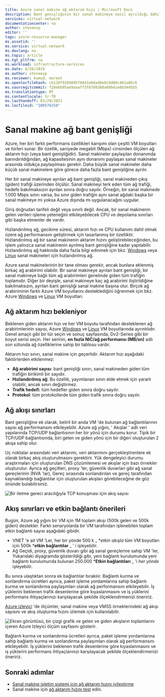 ```yaml
---
title: Azure sanal makine ağ aktarım hızı | Microsoft Docs
description: Bant genişliğinin bir sanal makineye nasıl ayrıldığı dahil olmak üzere Azure sanal makine ağ aktarım hızı hakkında bilgi edinin.
services: virtual-network
documentationcenter: na
author: steveesp
editor: ''
tags: azure-resource-manager
ms.assetid: ''
ms.service: virtual-network
ms.devlang: na
ms.topic: article
ms.tgt_pltfrm: na
ms.workload: infrastructure-services
ms.date: 4/26/2019
ms.author: steveesp
ms.reviewer: kumud, mareat
ms.openlocfilehash: cb128f9269895f04d1e0dad8e0c8d06c481e86c6
ms.sourcegitcommit: f28ebb95ae9aaaff3f87d8388a09b41e0b3445b5
ms.translationtype: MT
ms.contentlocale: tr-TR
ms.lasthandoff: 03/29/2021
ms.locfileid: "100576158"
---
```

# <a name="virtual-machine-network-bandwidth"></a>Sanal makine ağ bant genişliği

Azure, her biri farklı performans özellikleri karışımı olan çeşitli VM boyutları ve türleri sunar. Bir özellik, saniyede megabit (Mbps) cinsinden ölçülen ağ aktarım hızı (veya bant genişliğidir). Sanal makineler paylaşılan donanımda barındırıldığından, ağ kapasitesinin aynı donanımı paylaşan sanal makineler arasında oldukça paylaşılması gerekir. Daha büyük sanal makineler daha küçük sanal makinelere göre görece daha fazla bant genişliğine ayrılır.
 
Her bir sanal makineye ayrılan ağ bant genişliği, sanal makineden çıkış (giden) trafiği üzerinden ölçülür. Sanal makineyi terk eden tüm ağ trafiği, hedefe bakılmaksızın ayrılan sınıra doğru sayılır. Örneğin, bir sanal makinede 1.000 Mbps sınırı varsa, bu sınır giden trafiğin aynı sanal ağdaki başka bir sanal makineye mi yoksa Azure dışında mı uygulanacağını uygular.
 
Giriş doğrudan tarifeli değil veya sınırlı değil. Ancak, bir sanal makinenin gelen verileri işleme yeteneğini etkileyebilecek CPU ve depolama sınırları gibi başka etmenler de vardır.

Hızlandırılmış ağ, gecikme süresi, aktarım hızı ve CPU kullanımı dahil olmak üzere ağ performansını geliştirmek için tasarlanmış bir özelliktir. Hızlandırılmış ağ bir sanal makinenin aktarım hızını geliştirebileceğinden, bu işlem yalnızca sanal makinenin ayrılmış bant genişliğine kadar yapılabilir. Hızlandırılmış ağ hakkında daha fazla bilgi edinmek için bkz. [Windows](create-vm-accelerated-networking-powershell.md) veya [Linux](create-vm-accelerated-networking-cli.md) sanal makineleri için hızlandırılmış ağ.
 
Azure sanal makinelerinin bir tane olması gerekir, ancak bunlara eklenmiş birkaç ağ arabirimi olabilir. Bir sanal makineye ayrılan bant genişliği, bir sanal makineye bağlı tüm ağ arabirimleri genelinde giden tüm trafiğin toplamıdır. Diğer bir deyişle, sanal makineye kaç ağ arabirimi iliştirildiğine bakılmaksızın, ayrılan bant genişliği sanal makine başına olur. Birçok ağ arabiriminin farklı Azure VM boyutlarını desteklediğini öğrenmek için bkz. Azure [Windows](../virtual-machines/sizes.md?toc=%2fazure%2fvirtual-network%2ftoc.json) ve [Linux](../virtual-machines/sizes.md?toc=%2fazure%2fvirtual-network%2ftoc.json) VM boyutları. 

## <a name="expected-network-throughput"></a>Ağ aktarım hızı bekleniyor

Beklenen giden aktarım hızı ve her VM boyutu tarafından desteklenen ağ arabirimlerinin sayısı, Azure [Windows](../virtual-machines/sizes.md?toc=%2fazure%2fvirtual-network%2ftoc.json) ve [Linux](../virtual-machines/sizes.md?toc=%2fazure%2fvirtual-network%2ftoc.json) VM boyutlarında ayrıntılıdır. Genel amaçlı gibi bir tür seçin ve sonuç sayfasında, Dv2-Series gibi bir boyut serisi seçin. Her serinin, **en fazla NIC/ağ performansı (MB/sn)** adlı son sütunda ağ özelliklerine sahip bir tablosu vardır. 

Aktarım hızı sınırı, sanal makine için geçerlidir. Aktarım hızı aşağıdaki faktörlerden etkilenmez:
- **Ağ arabirimi sayısı**: bant genişliği sınırı, sanal makineden giden tüm trafiğin birikimli bir sayıdır.
- **Hızlandırılmış ağ**: Bu özellik, yayımlanan sınırı elde etmek için yararlı olabilir, ancak sınırı değiştirmez.
- **Trafik hedefi**: tüm hedefler giden sınıra doğru sayılır.
- **Protokol**: tüm protokollerde tüm giden trafik sınıra doğru sayılır.

## <a name="network-flow-limits"></a>Ağ akışı sınırları

Bant genişliğine ek olarak, belirli bir anda VM 'de bulunan ağ bağlantılarının sayısı ağ performansını etkileyebilir. Azure ağ yığını, ' Akışlar ' adlı veri yapılarında TCP/UDP bağlantısının her bir yönü için durumu korur. Tipik bir TCP/UDP bağlantısında, biri gelen ve giden yönü için bir diğeri oluşturulan 2 akışa sahip olur. 

Uç noktalar arasındaki veri aktarımı, veri aktarımını gerçekleştirenlere ek olarak birkaç akış oluşturulmasını gerektirir. Yük dengeleyici durumu araştırmaları için oluşturulan DNS çözümlemesi ve akışlar için bazı örnekler oluşturulur. Ayrıca ağ geçitleri, proxy 'ler, güvenlik duvarları gibi ağ sanal gereçlerinin (NVA 'lar), Gereç sırasında sonlandırılan ve gereç tarafından kaynaklandığı bağlantılar için oluşturulan akışları görebileceğine de göz önünde bulabilirsiniz. 

![Bir iletme gereci aracılığıyla TCP konuşması için akış sayısı](media/virtual-machine-network-throughput/flow-count-through-network-virtual-appliance.png)

## <a name="flow-limits-and-active-connections-recommendations"></a>Akış sınırları ve etkin bağlantı önerileri

Bugün, Azure ağ yığını bir VM için 1M toplam akışı (500k gelen ve 500k giden) destekler. Farklı senaryolarda bir VM tarafından işlenebilen toplam etkin bağlantı sayısı aşağıdaki gibidir.
- VNET 'e ait VM 'Ler, her bir yönde 500 k _ *_etkin akışla_ tüm VM boyutları için 500k ***etkin bağlantılar** _ ' i işleyebilir.  
- Ağ Geçidi, proxy, güvenlik duvarı gibi ağ sanal gereçlerine sahip VM 'ler, Yukarıdaki diyagramda gösterildiği gibi, yeni bağlantı kurulumunda yeni bağlantı kurulumunda bulunan 250.000 ***Etkin bağlantıları** _ 'i *_her yönde_* işleyebilir. 

Bu sınıra ulaştıktan sonra ek bağlantılar bırakılır. Bağlantı kurma ve sonlandırma ücretleri ayrıca, paket işleme yordamlarına sahip bağlantı kurma ve sonlandırma paylaşımları olarak ağ performansını etkileyebilir. İş yüklerini beklenen trafik desenlerine göre kıyaslanmasını ve iş yüklerini performans ihtiyaçlarınızı karşılayacak şekilde ölçeklendirmenizi öneririz.

[Azure izleyici](../azure-monitor/essentials/metrics-supported.md#microsoftcomputevirtualmachines) 'de ölçümler, sanal makine veya VMSS örneklerindeki ağ akışı sayısını ve akış oluşturma hızını izlemek için kullanılabilir.

![Ekran görüntüsü, bir çizgi grafik ve gelen ve giden akışların toplamlarını içeren Azure Izleyici ölçüm sayfasını gösterir.](media/virtual-machine-network-throughput/azure-monitor-flow-metrics.png)

Bağlantı kurma ve sonlandırma ücretleri ayrıca, paket işleme yordamlarına sahip bağlantı kurma ve sonlandırma paylaşımları olarak ağ performansını etkileyebilir. İş yüklerini beklenen trafik desenlerine göre kıyaslanmasını ve iş yüklerini performans ihtiyaçlarınızı karşılayacak şekilde ölçeklendirmenizi öneririz. 

## <a name="next-steps"></a>Sonraki adımlar

- [Sanal makine işletim sistemi için ağ aktarım hızını iyileştirme](virtual-network-optimize-network-bandwidth.md)
- Sanal makine için [ağ aktarım hızını test](virtual-network-bandwidth-testing.md) edin.